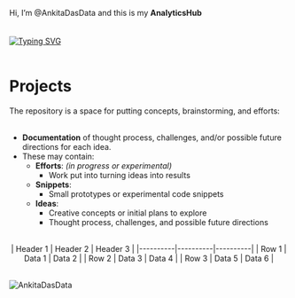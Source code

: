 Hi, I’m @AnkitaDasData and this is my **AnalyticsHub**  
<br>  
[![Typing SVG](https://readme-typing-svg.demolab.com/?lines=This+is+a+repository+of+Projects;Analytics+Hub)](https://git.io/typing-svg)  
<br>  
# Projects  
The repository is a space for putting concepts, brainstorming, and efforts:  
<br>  
- **Documentation** of thought process, challenges, and/or possible future directions for each idea.  
- These may contain:  
  - **Efforts**: *(in progress or experimental)*  
    - Work put into turning ideas into results  
  - **Snippets**:  
    - Small prototypes or experimental code snippets  
  - **Ideas**:  
    - Creative concepts or initial plans to explore  
    - Thought process, challenges, and possible future directions  
   
<br>  

<div align="center">
| Header 1 | Header 2 | Header 3 |
|----------|----------|----------|
| Row 1    | Data 1   | Data 2   |
| Row 2    | Data 3   | Data 4   |
| Row 3    | Data 5   | Data 6   |
</div>

<br>  
<p align="left"> <img src="https://komarev.com/ghpvc/?username=AnkitaDasData&label=Profile%20views&color=lightgrey&style=flat" alt="AnkitaDasData" /> </p>
